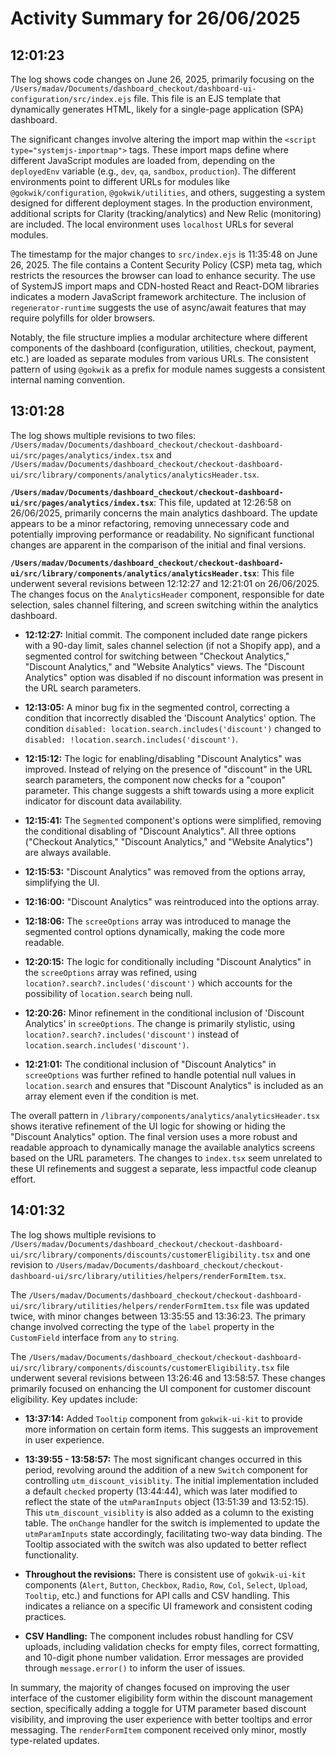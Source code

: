 # Activity Summary for 26/06/2025

## 12:01:23
The log shows code changes on June 26, 2025, primarily focusing on the `/Users/madav/Documents/dashboard_checkout/dashboard-ui-configuration/src/index.ejs` file.  This file is an EJS template that dynamically generates HTML, likely for a single-page application (SPA) dashboard.

The significant changes involve altering the import map within the `<script type="systemjs-importmap">` tags. These import maps define where different JavaScript modules are loaded from, depending on the `deployedEnv` variable (e.g., `dev`, `qa`, `sandbox`, `production`).  The different environments point to different URLs for modules like `@gokwik/configuration`, `@gokwik/utilities`, and others, suggesting a system designed for different deployment stages.  In the production environment, additional scripts for Clarity (tracking/analytics) and New Relic (monitoring) are included.  The local environment uses `localhost` URLs for several modules.

The timestamp for the major changes to `src/index.ejs` is 11:35:48 on June 26, 2025. The file contains a Content Security Policy (CSP) meta tag, which restricts the resources the browser can load to enhance security.  The use of SystemJS import maps and CDN-hosted React and React-DOM libraries indicates a modern JavaScript framework architecture.  The inclusion of `regenerator-runtime` suggests the use of async/await features that may require polyfills for older browsers.

Notably, the file structure implies a modular architecture where different components of the dashboard (configuration, utilities, checkout, payment, etc.) are loaded as separate modules from various URLs.  The consistent pattern of using `@gokwik` as a prefix for module names suggests a consistent internal naming convention.


## 13:01:28
The log shows multiple revisions to two files: `/Users/madav/Documents/dashboard_checkout/checkout-dashboard-ui/src/pages/analytics/index.tsx` and `/Users/madav/Documents/dashboard_checkout/checkout-dashboard-ui/src/library/components/analytics/analyticsHeader.tsx`.

**`/Users/madav/Documents/dashboard_checkout/checkout-dashboard-ui/src/pages/analytics/index.tsx`**: This file, updated at 12:26:58 on 26/06/2025, primarily concerns the main analytics dashboard.  The update appears to be a minor refactoring, removing unnecessary code and potentially improving performance or readability.  No significant functional changes are apparent in the comparison of the initial and final versions.


**`/Users/madav/Documents/dashboard_checkout/checkout-dashboard-ui/src/library/components/analytics/analyticsHeader.tsx`**: This file underwent several revisions between 12:12:27 and 12:21:01 on 26/06/2025.  The changes focus on the  `AnalyticsHeader` component, responsible for date selection, sales channel filtering, and screen switching within the analytics dashboard.

* **12:12:27:** Initial commit.  The component included date range pickers with a 90-day limit, sales channel selection (if not a Shopify app), and a segmented control for switching between "Checkout Analytics," "Discount Analytics," and "Website Analytics" views.  The "Discount Analytics" option was disabled if no discount information was present in the URL search parameters.

* **12:13:05:** A minor bug fix in the segmented control, correcting a condition that incorrectly disabled the 'Discount Analytics' option. The condition `disabled: location.search.includes('discount')` changed to `disabled: !location.search.includes('discount')`.

* **12:15:12:** The logic for enabling/disabling "Discount Analytics" was improved. Instead of relying on the presence of "discount" in the URL search parameters, the component now checks for a "coupon" parameter.  This change suggests a shift towards using a more explicit indicator for discount data availability.

* **12:15:41:** The `Segmented` component's options were simplified, removing the conditional disabling of "Discount Analytics". All three options ("Checkout Analytics," "Discount Analytics," and "Website Analytics") are always available.

* **12:15:53:**  "Discount Analytics" was removed from the options array, simplifying the UI.

* **12:16:00:** "Discount Analytics" was reintroduced into the options array.

* **12:18:06:** The `screeOptions` array was introduced to manage the segmented control options dynamically,  making the code more readable.

* **12:20:15:** The logic for conditionally including "Discount Analytics" in the `screeOptions` array was refined, using  `location?.search?.includes('discount')` which accounts for the possibility of `location.search` being null.

* **12:20:26:**  Minor refinement in the conditional inclusion of 'Discount Analytics' in `screeOptions`. The change is primarily stylistic, using `location?.search?.includes('discount')` instead of `location.search.includes('discount')`.

* **12:21:01:** The conditional inclusion of "Discount Analytics" in `screeOptions` was further refined to handle potential null values in `location.search` and ensures that "Discount Analytics" is included as an array element even if the condition is met.


The overall pattern in `/library/components/analytics/analyticsHeader.tsx` shows iterative refinement of the UI logic for showing or hiding the "Discount Analytics" option.  The final version uses a more robust and readable approach to dynamically manage the available analytics screens based on the URL parameters.  The changes to `index.tsx` seem unrelated to these UI refinements and suggest a separate, less impactful code cleanup effort.


## 14:01:32
The log shows multiple revisions to `/Users/madav/Documents/dashboard_checkout/checkout-dashboard-ui/src/library/components/discounts/customerEligibility.tsx` and one revision to `/Users/madav/Documents/dashboard_checkout/checkout-dashboard-ui/src/library/utilities/helpers/renderFormItem.tsx`.

The `/Users/madav/Documents/dashboard_checkout/checkout-dashboard-ui/src/library/utilities/helpers/renderFormItem.tsx` file was updated twice, with minor changes between 13:35:55 and 13:36:23.  The primary change involved correcting the type of the `label` property in the `CustomField` interface from `any` to `string`.

The `/Users/madav/Documents/dashboard_checkout/checkout-dashboard-ui/src/library/components/discounts/customerEligibility.tsx` file underwent several revisions between 13:26:46 and 13:58:57.  These changes primarily focused on enhancing the UI component for customer discount eligibility. Key updates include:

* **13:37:14:** Added `Tooltip` component from `gokwik-ui-kit` to provide more information on certain form items.  This suggests an improvement in user experience.

* **13:39:55 - 13:58:57:**  The most significant changes occurred in this period, revolving around the addition of a new `Switch` component for controlling  `utm_discount_visiblity`. The initial implementation included a default `checked` property (13:44:44), which was later modified to reflect the state of the `utmParamInputs` object (13:51:39 and 13:52:15). This `utm_discount_visiblity` is also added as a column to the existing table.  The `onChange` handler for the switch is implemented to update the `utmParamInputs` state accordingly, facilitating two-way data binding. The Tooltip associated with the switch was also updated to better reflect functionality.

* **Throughout the revisions:**  There is consistent use of `gokwik-ui-kit` components (`Alert`, `Button`, `Checkbox`, `Radio`, `Row`, `Col`, `Select`, `Upload`, `Tooltip`, etc.) and functions for API calls and CSV handling.  This indicates a reliance on a specific UI framework and consistent coding practices.

* **CSV Handling:** The component includes robust handling for CSV uploads, including validation checks for empty files, correct formatting, and 10-digit phone number validation.  Error messages are provided through `message.error()` to inform the user of issues.


In summary, the majority of changes focused on improving the user interface of the customer eligibility form within the discount management section, specifically adding a toggle for UTM parameter based discount visibility, and improving the user experience with better tooltips and error messaging. The `renderFormItem` component received only minor, mostly type-related updates.

